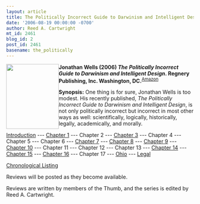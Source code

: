 ```yaml
---
layout: article
title: The Politically Incorrect Guide to Darwinism and Intelligent Design Review
date: '2006-08-19 00:00:00 -0700'
author: Reed A. Cartwright
mt_id: 2461
blog_id: 2
post_id: 2461
basename: the_politically
---
```

<img src="http://scit.us/~reed/pigid.jpg" alt="" width="141" height="175" style="float:left;" />

**Jonathan Wells (2006) _The Politically Incorrect Guide to Darwinism and Intelligent Design_. Regnery Publishing, Inc. Washington, DC.**<sup>[Amazon](amazon://1596980133)</sup>

**Synopsis:** One thing is for sure, Jonathan Wells is too modest.  His recently published, _The Politically Incorrect Guide to Darwinism and Intelligent Design_, is not only politically incorrect but incorrect in most other ways as well: scientifically, logically, historically, legally, academically, and morally.

[Introduction](/archives/2006/08/the-politically-0.html) --- [Chapter 1](/archives/2006/08/the-politically-1.html) --- Chapter 2 --- [Chapter 3](/archives/2006/08/the-politically-3.html) --- Chapter 4 --- Chapter 5 --- Chapter 6 --- [Chapter 7](/archives/2006/09/the-politically-7.html) --- [Chapter 8](/archives/2006/10/the-politically-8.html) --- [Chapter 9](/archives/2006/08/the-politically-9.html) --- [Chapter 10](/archives/2006/09/the-politically-10.html) --- Chapter 11 --- Chapter 12 --- Chapter 13 --- [Chapter 14](/archives/2006/11/the-politically-14.html) --- [Chapter 15](/archives/2006/08/the-politically-15.html) --- [Chapter 16](/archives/2006/08/the-politically-16.html) --- Chapter 17 --- [Ohio](http://www.pandasthumb.org/archives/2006/08/the_politically_ohio.html) --- [Legal](/archives/2006/09/the-politically-legal.html)

[Chronological Listing](http://www.pandasthumb.org/archives/book_reviews/wells_pig/)

Reviews will be posted as they become available.

Reviews are written by members of the Thumb, and the series is edited by Reed A. Cartwright.
